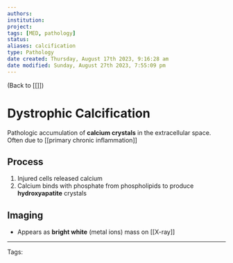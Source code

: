 ```yaml
---
authors: 
institution: 
project: 
tags: [MED, pathology]
status: 
aliases: calcification
type: Pathology
date created: Thursday, August 17th 2023, 9:16:28 am
date modified: Sunday, August 27th 2023, 7:55:09 pm
---
```


(Back to [[]])

# Dystrophic Calcification

Pathologic accumulation of **calcium crystals** in the extracellular space. Often due to [[primary chronic inflammation]]
## Process
1. Injured cells released calcium
2. Calcium binds with phosphate from phospholipids to produce **hydroxyapatite** crystals
## Imaging
- Appears as **bright white** (metal ions) mass on [[X-ray]]

---
Tags: